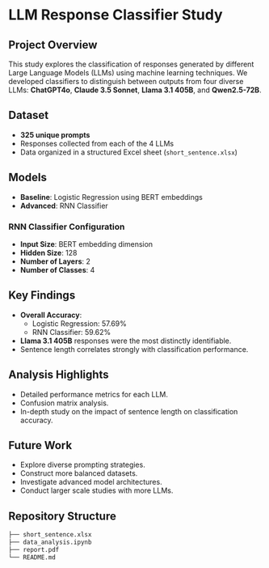# LLM Response Classifier Study

## Project Overview
This study explores the classification of responses generated by different Large Language Models (LLMs) using machine learning techniques. We developed classifiers to distinguish between outputs from four diverse LLMs: **ChatGPT4o**, **Claude 3.5 Sonnet**, **Llama 3.1 405B**, and **Qwen2.5-72B**.

## Dataset
- **325 unique prompts**
- Responses collected from each of the 4 LLMs
- Data organized in a structured Excel sheet (`short_sentence.xlsx`)

## Models
- **Baseline**: Logistic Regression using BERT embeddings
- **Advanced**: RNN Classifier

### RNN Classifier Configuration
- **Input Size**: BERT embedding dimension
- **Hidden Size**: 128
- **Number of Layers**: 2
- **Number of Classes**: 4

## Key Findings
- **Overall Accuracy**:
  - Logistic Regression: 57.69%
  - RNN Classifier: 59.62%
- **Llama 3.1 405B** responses were the most distinctly identifiable.
- Sentence length correlates strongly with classification performance.

## Analysis Highlights
- Detailed performance metrics for each LLM.
- Confusion matrix analysis.
- In-depth study on the impact of sentence length on classification accuracy.

## Future Work
- Explore diverse prompting strategies.
- Construct more balanced datasets.
- Investigate advanced model architectures.
- Conduct larger scale studies with more LLMs.

## Repository Structure
```bash
├── short_sentence.xlsx
├── data_analysis.ipynb
├── report.pdf
└── README.md
